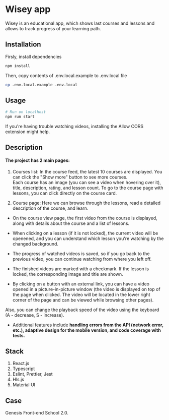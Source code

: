 # Wisey app

Wisey is an educational app, which shows last courses and lessons and allows to track progress of your learning path. 

## Installation

Firsly, install dependencies
```bash
npm install
```


Then, copy contents of .env.local.example to .env.local file
```bash
cp .env.local.example .env.local
```

## Usage

```bash
# Run on localhost
npm run start

```

If you're having trouble watching videos, installing the Allow CORS extension might help.

## Description
#### The project has 2 main pages:
1) Courses list: In the course feed, the latest 10 courses are displayed. You can click the "Show more" button to see more courses.   
 Each course has an image (you can see a video when hovering over it), title, description, rating, and lesson count. To go to the course page with lessons, you can click directly on the course card.


2) Course page: Here we can browse through the lessons, read a detailed description of the course, and learn.
 

 - On the course view page, the first video from the course is displayed, along with details about the course and a list of lessons. 
- When clicking on a lesson (if it is not locked), the current video will be openened, and you can understand which lesson you're watching by the changed background. 
- The progress of watched videos is saved, so if you go back to the previous video, you can continue watching from where you left off. 
- The finished videos are marked with a checkmark. If the lesson is locked, the corresponding image and title are shown.

- By clicking on a button with an external link, you can have a video opened in a picture-in-picture window (the video is displayed on top of the page when clicked. The video will be located in the lower right corner of the page and can be viewed while browsing other pages). 

Also, you can change the playback speed of the video using the keyboard (A - decrease, S - increase).

- Additional features include **handling errors from the API (network error, etc.), adaptive design for the mobile version, and code coverage with tests.**

## Stack

1) React.js
2) Typescript
3) Eslint, Prettier, Jest
4) Hls.js
5) Material UI

## Case
Genesis Front-end School 2.0. 

